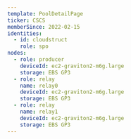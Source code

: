 ```yaml
---
template: PoolDetailPage
ticker: CSCS
memberSince: 2022-02-15
identities:
  - id: cloudstruct
    role: spo
nodes:
  - role: producer
    deviceId: ec2-graviton2-m6g.large
    storage: EBS GP3
  - role: relay
    name: relay0
    deviceId: ec2-graviton2-m6g.large
    storage: EBS GP3
  - role: relay
    name: relay1
    deviceId: ec2-graviton2-m6g.large
    storage: EBS GP3
---
```


